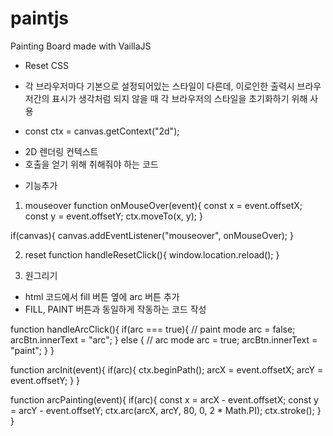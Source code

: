 # paintjs
Painting Board made with VaillaJS

* Reset CSS
- 각 브라우저마다 기본으로 설정되어있는 스타일이 다른데, 이로인한 출력시 브라우저간의 표시가 생각처럼 되지 않을 때 각 브라우저의 스타일을 초기화하기 위해 사용

* const ctx = canvas.getContext("2d");
- 2D 렌더링 컨텍스트
- 호출을 얻기 위해 취해줘야 하는 코드

* 기능추가
1) mouseover
function onMouseOver(event){
    const x = event.offsetX;
    const y = event.offsetY;
    ctx.moveTo(x, y);
}

if(canvas){
    canvas.addEventListener("mouseover", onMouseOver);
}

2) reset
function handleResetClick(){
    window.location.reload();
}

3) 원그리기
- html 코드에서 fill 버튼 옆에 arc 버튼 추가
- FILL, PAINT 버튼과 동일하게 작동하는 코드 작성

function handleArcClick(){
    if(arc === true){ // paint mode
        arc = false;
        arcBtn.innerText = "arc";
    } else { // arc mode
        arc = true;
        arcBtn.innerText = "paint";
    }
}

function arcInit(event){
    if(arc){
        ctx.beginPath();
        arcX = event.offsetX;
		arcY = event.offsetY;
    }
}

function arcPainting(event){
    if(arc){
        const x = arcX - event.offsetX;
		const y = arcY - event.offsetY;
        ctx.arc(arcX, arcY, 80, 0, 2 * Math.PI);
        ctx.stroke();
    }
}